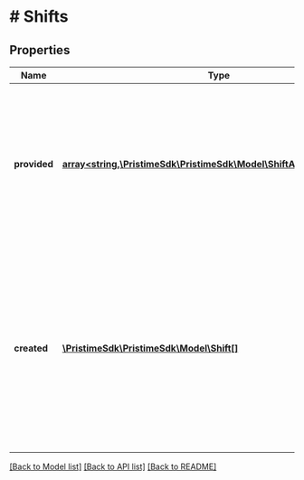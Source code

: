 # # Shifts

## Properties

Name | Type | Description | Notes
------------ | ------------- | ------------- | -------------
**provided** | [**array<string,\PristimeSdk\PristimeSdk\Model\ShiftAssignmentResult>**](ShiftAssignmentResult.md) | Assignment results for shifts you provided in the request, keyed by your original shift IDs. Shows which worker (if any) is now assigned to each existing shift. |
**created** | [**\PristimeSdk\PristimeSdk\Model\Shift[]**](Shift.md) | New shifts automatically created by the optimization algorithm to meet staffing demands. These are additional shifts beyond what you originally provided, always with assigned workers. |

[[Back to Model list]](../../README.md#models) [[Back to API list]](../../README.md#endpoints) [[Back to README]](../../README.md)
